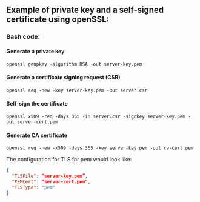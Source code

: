 ## Example of private key and a self-signed certificate using openSSL:

### Bash code: 

#### Generate a private key
``` openssl genpkey -algorithm RSA -out server-key.pem ```

#### Generate a certificate signing request (CSR)
``` openssl req -new -key server-key.pem -out server.csr ```

#### Self-sign the certificate
``` openssl x509 -req -days 365 -in server.csr -signkey server-key.pem -out server-cert.pem ```

#### Generate CA certificate
``` openssl req -new -x509 -days 365 -key server-key.pem -out ca-cert.pem ```

The configuration for TLS for pem would look like:

```json
{
  "TLSFile": “server-key.pem”,
  "PEMCert": “server-cert.pem”,
  "TLSType": "pem"
}
```